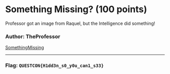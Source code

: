 <h1>Something Missing? (100 points)</h1>
<p>Professor got an image from Raquel, but the Intelligence did something!</p>
<h3>Author: <b>TheProfessor </b></h3>
<a href="../files/SomethingMissing">SomethingMissing</a>
<hr>
<h3>Flag: <code>QUESTCON{H1dd3n_s0_y0u_can1_s33}</code></h3>
